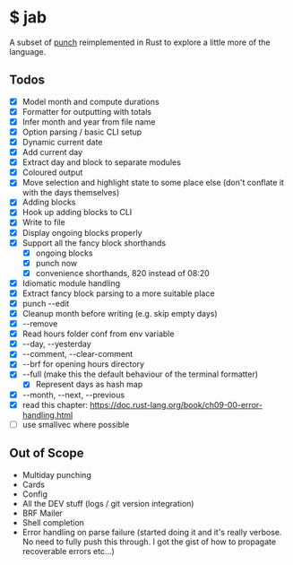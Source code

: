 $ jab
=====

A subset of [punch](https://github.com/rathrio/punch) reimplemented in Rust to
explore a little more of the language.

Todos
-----

- [x] Model month and compute durations
- [x] Formatter for outputting with totals
- [x] Infer month and year from file name
- [x] Option parsing / basic CLI setup
- [x] Dynamic current date
- [x] Add current day 
- [x] Extract day and block to separate modules
- [x] Coloured output
- [x] Move selection and highlight state to some place else (don't conflate it
  with the days themselves)
- [x] Adding blocks
- [x] Hook up adding blocks to CLI
- [x] Write to file
- [x] Display ongoing blocks properly
- [x] Support all the fancy block shorthands
  - [x] ongoing blocks
  - [x] punch now
  - [x] convenience shorthands, 820 instead of 08:20

- [x] Idiomatic module handling
- [x] Extract fancy block parsing to a more suitable place
- [x] punch --edit
- [x] Cleanup month before writing (e.g. skip empty days)
- [x] --remove
- [x] Read hours folder conf from env variable
- [x] --day, --yesterday
- [x] --comment, --clear-comment
- [x] --brf for opening hours directory
- [x] --full (make this the default behaviour of the terminal formatter)
    - [x] Represent days as hash map

- [x] --month, --next, --previous
- [x] read this chapter: https://doc.rust-lang.org/book/ch09-00-error-handling.html
- [ ] use smallvec where possible

Out of Scope
------------

- Multiday punching
- Cards
- Config
- All the DEV stuff (logs / git version integration)
- BRF Mailer
- Shell completion
- Error handling on parse failure (started doing it and it's really verbose. No
  need to fully push this through. I got the gist of how to propagate
  recoverable errors etc...)

